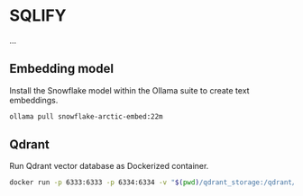 # SQLIFY

...

## Embedding model

Install the Snowflake model within the Ollama suite to create text embeddings.

```sh
ollama pull snowflake-arctic-embed:22m
```

## Qdrant

Run Qdrant vector database as Dockerized container.

```sh
docker run -p 6333:6333 -p 6334:6334 -v "$(pwd)/qdrant_storage:/qdrant/storage:z" qdrant/qdrant
```
